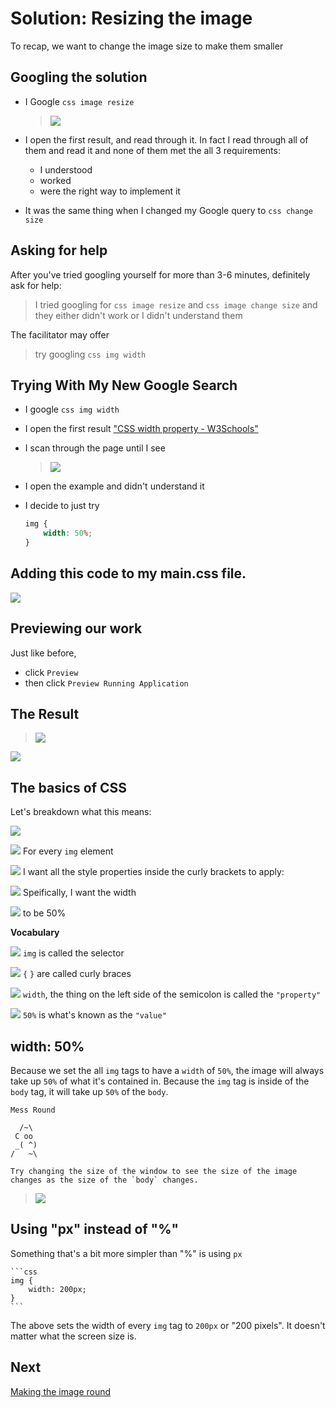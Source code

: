 # Solution: Resizing the image

To recap, we want to change the image size to make them smaller

## Googling the solution

- I Google `css image resize`

    > ![](img/google_css_image_resize.png)

- I open the first result, and read through it. In fact I read through all of them and read it and none of them met the all 3 requirements:
    - I understood
    - worked
    - were the right way to implement it
- It was the same thing when I changed my Google query to `css change size`

## Asking for help

After you've tried googling yourself for more than 3-6 minutes, definitely ask for help:

> I tried googling for `css image resize` and `css image change size` and they either didn't work or I didn't understand them

The facilitator may offer

> try googling `css img width`

## Trying With My New Google Search

- I google `css img width`
- I open the first result ["CSS width property - W3Schools"](http://www.w3schools.com/cssref/pr_dim_width.asp)
- I scan through the page until I see

    > ![](img/w3_image_example.png)

- I open the example and didn't understand it
- I decide to just try

    ```css
    img {
        width: 50%;
    }
    ```

## Adding this code to my main.css file.

![](img/css_image_width.gif)

## Previewing our work

Just like before,

- click `Preview`
- then click `Preview Running Application`

## The Result

> ![](img/image_percentage_shrink.png)

![](img/celebration.gif)

## The basics of CSS

Let's breakdown what this means:

![](img/css_img_example.png)

![](img/img_css_highlight.png) For every `img` element

![](img/css_curly_braces.png) I want all the style properties inside the curly brackets to apply:

![](img/css_property.png) Speifically, I want the width

![](img/css_value.png) to be 50%

**Vocabulary**

![](img/img_css_highlight.png) `img` is called the selector

![](img/css_curly_braces.png) `{` `}` are called curly braces

![](img/css_property.png) `width`, the thing on the left side of the semicolon is called the `"property"`

![](img/css_value.png) `50%` is what's known as the `"value"`

## width: 50%

Because we set the all `img` tags to have a `width` of `50%`, the image will always take up `50%` of what it's contained in. Because the `img` tag is inside of the `body` tag, it will take up `50%` of the `body`.

```
Mess Round

  /~\
 C oo
 _( ^)
/   ~\

Try changing the size of the window to see the size of the image changes as the size of the `body` changes.
```

> ![](img/dynamic_image_size.gif)

## Using "px" instead of "%"

Something that's a bit more simpler than "%" is using `px`

    ```css
    img {
        width: 200px;
    }
    ```

The above sets the width of every `img` tag to `200px` or "200 pixels". It doesn't matter what the screen size is.

## Next

[Making the image round](round_challenge.md)
